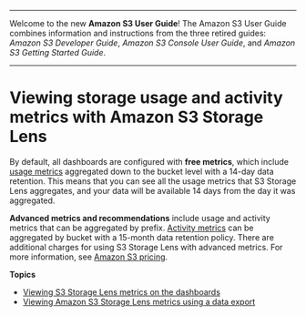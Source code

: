 --------

Welcome to the new **Amazon S3 User Guide**\! The Amazon S3 User Guide combines information and instructions from the three retired guides: *Amazon S3 Developer Guide*, *Amazon S3 Console User Guide*, and *Amazon S3 Getting Started Guide*\.

--------

# Viewing storage usage and activity metrics with Amazon S3 Storage Lens<a name="storage_lens_view_metrics"></a>

By default, all dashboards are configured with **free metrics**, which include [usage metrics](https://docs.aws.amazon.com/AmazonS3/latest/userguide/storage_lens_basics_metrics_recommendations.html#storage_lens_basics_metrics_types) aggregated down to the bucket level with a 14\-day data retention\. This means that you can see all the usage metrics that S3 Storage Lens aggregates, and your data will be available 14 days from the day it was aggregated\. 

**Advanced metrics and recommendations** include usage and activity metrics that can be aggregated by prefix\. [Activity metrics](https://docs.aws.amazon.com/AmazonS3/latest/userguide/storage_lens_basics_metrics_recommendations.html#storage_lens_basics_metrics_types) can be aggregated by bucket with a 15\-month data retention policy\. There are additional charges for using S3 Storage Lens with advanced metrics\. For more information, see [Amazon S3 pricing](http://aws.amazon.com/s3/pricing)\.

**Topics**
+ [Viewing S3 Storage Lens metrics on the dashboards](storage_lens_view_metrics_dashboard.md)
+ [Viewing Amazon S3 Storage Lens metrics using a data export](storage_lens_view_metrics_export.md)